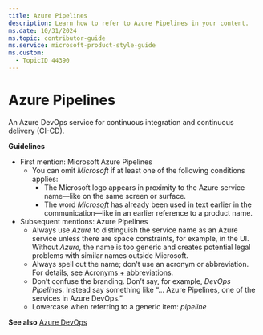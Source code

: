```yaml
---
title: Azure Pipelines
description: Learn how to refer to Azure Pipelines in your content.
ms.date: 10/31/2024
ms.topic: contributor-guide
ms.service: microsoft-product-style-guide
ms.custom:
  - TopicID 44390
---
```



# Azure Pipelines

An Azure DevOps service for continuous integration and continuous delivery (CI-CD).

**Guidelines**

- First mention: Microsoft Azure Pipelines
  - You can omit *Microsoft* if at least one of the following conditions applies:
    - The Microsoft logo appears in proximity to the Azure service name—like on the same screen or surface.
    - The word *Microsoft* has already been used in text earlier in the communication—like in an earlier reference to a product name.
- Subsequent mentions: Azure Pipelines
  - Always use *Azure* to distinguish the service name as an Azure service unless there are space constraints, for example, in the UI. Without *Azure,* the name is too generic and creates potential legal problems with similar names outside Microsoft.
  - Always spell out the name; don't use an acronym or abbreviation. For details, see [Acronyms + abbreviations](~\acronyms-and-abbreviations.md).
  - Don’t confuse the branding. Don’t say, for example, *DevOps Pipelines*. Instead say something like “… Azure Pipelines, one of the services in Azure DevOps.”
  - Lowercase when referring to a generic item: *pipeline*

**See also** [Azure DevOps](~\a_z_names_terms\a\azure-devops.md)

